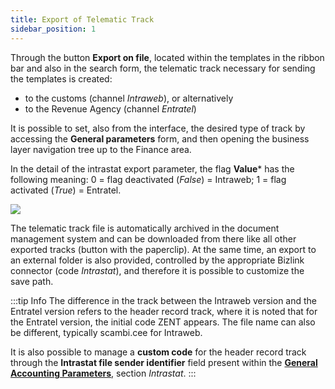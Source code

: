 ```yaml
---
title: Export of Telematic Track 
sidebar_position: 1
---
```


Through the button **Export on file**, located within the templates in the ribbon bar and also in the search form, the telematic track necessary for sending the templates is created:

- to the customs (channel *Intraweb*), or alternatively
- to the Revenue Agency (channel *Entratel*)

It is possible to set, also from the interface, the desired type of track by accessing the **General parameters** form, and then opening the business layer navigation tree up to the Finance area.

In the detail of the intrastat export parameter, the flag **Value*** has the following meaning: 0 = flag deactivated (*False*) = Intraweb; 1 = flag activated (*True*) = Entratel.

![](/img/it-it/finance-area/declarations/intrastat/export/FI_GeneralParameters.png)

The telematic track file is automatically archived in the document management system and can be downloaded from there like all other exported tracks (button with the paperclip).
At the same time, an export to an external folder is also provided, controlled by the appropriate Bizlink connector (code *Intrastat*), and therefore it is possible to customize the save path.

:::tip Info
The difference in the track between the Intraweb version and the Entratel version refers to the header record track, where it is noted that for the Entratel version, the initial code ZENT appears.
The file name can also be different, typically scambi.cee for Intraweb.

It is also possible to manage a **custom code** for the header record track through the **Intrastat file sender identifier** field present within the [**General Accounting Parameters**](/docs/configurations/parameters/finance/accounting-parameters), section *Intrastat*.
:::